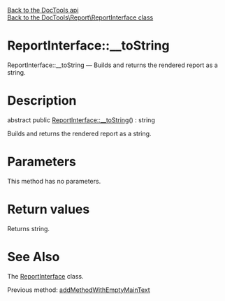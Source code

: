 [Back to the DocTools api](https://github.com/lingtalfi/DocTools/blob/master/doc/api/DocTools.md)<br>
[Back to the DocTools\Report\ReportInterface class](https://github.com/lingtalfi/DocTools/blob/master/doc/api/DocTools/Report/ReportInterface.md)


ReportInterface::__toString
================



ReportInterface::__toString — Builds and returns the rendered report as a string.




Description
================


abstract public [ReportInterface::__toString](https://github.com/lingtalfi/DocTools/blob/master/doc/api/DocTools/Report/ReportInterface/__toString.md)() : string




Builds and returns the rendered report as a string.




Parameters
================

This method has no parameters.


Return values
================

Returns string.







See Also
================

The [ReportInterface](https://github.com/lingtalfi/DocTools/blob/master/doc/api/DocTools/Report/ReportInterface.md) class.

Previous method: [addMethodWithEmptyMainText](https://github.com/lingtalfi/DocTools/blob/master/doc/api/DocTools/Report/ReportInterface/addMethodWithEmptyMainText.md)<br>

